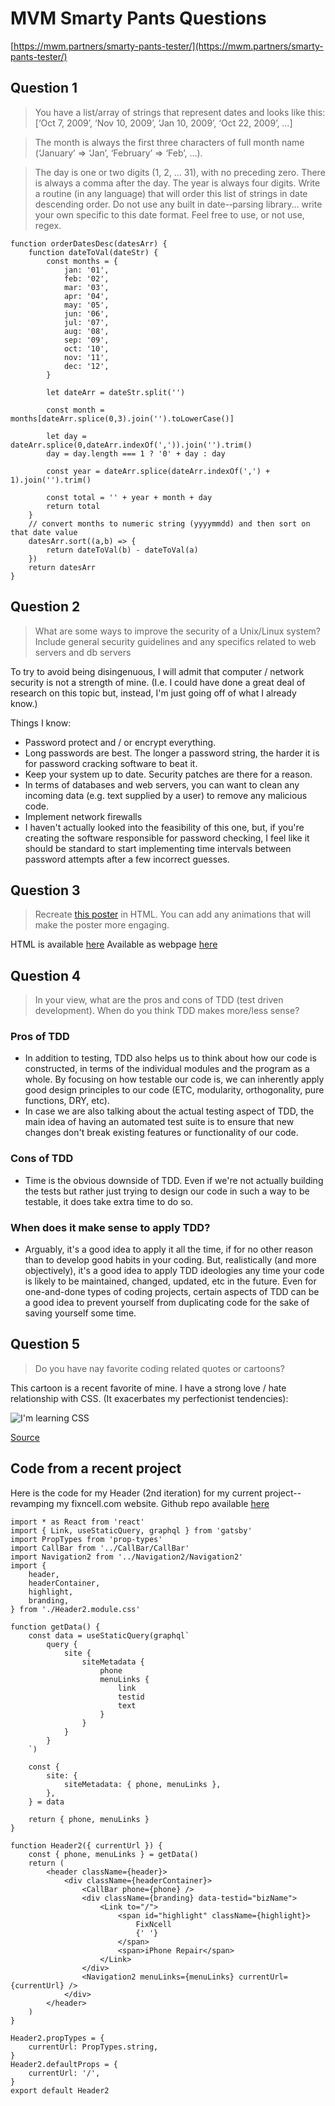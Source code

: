 # MVM Smarty Pants Questions
[https://mwm.partners/smarty-pants-tester/](https://mwm.partners/smarty-pants-tester/)

## Question 1 

> You have a list/array of strings that represent dates and looks like this: [‘Oct 7, 2009’, ‘Nov 10, 2009’, ‘Jan 10, 2009’, ‘Oct 22, 2009’, …]

> The month is always the first three characters of full month name (‘January’ => ‘Jan’, ‘February’ => ‘Feb’, …).

> The day is one or two digits (1, 2, … 31), with no preceding zero. There is always a comma after the day. The year is always four digits. Write a routine (in any language) that will order this list of strings in date descending order. Do not use any built in date-­‐parsing library… write your own specific to this date format. Feel free to use, or not use, regex.

	function orderDatesDesc(datesArr) {
		function dateToVal(dateStr) {
			const months = {
				jan: '01',
				feb: '02',
				mar: '03',
				apr: '04',
				may: '05',
				jun: '06',
				jul: '07',
				aug: '08',
				sep: '09',
				oct: '10',
				nov: '11',
				dec: '12',
			}
		
			let dateArr = dateStr.split('')
		
			const month = months[dateArr.splice(0,3).join('').toLowerCase()]
		
			let day = dateArr.splice(0,dateArr.indexOf(',')).join('').trim()
			day = day.length === 1 ? '0' + day : day
		
			const year = dateArr.splice(dateArr.indexOf(',') + 1).join('').trim()
		
			const total = '' + year + month + day
			return total 
		}
		// convert months to numeric string (yyyymmdd) and then sort on that date value
		datesArr.sort((a,b) => {
			return dateToVal(b) - dateToVal(a)
		})
		return datesArr
	}

## Question 2

> What are some ways to improve the security of a Unix/Linux system? Include general security guidelines and any specifics related to web servers and db servers

To try to avoid being disingenuous, I will admit that computer / network security is not a strength of mine. (I.e. I could have done a great deal of research on this topic but, instead, I'm just going off of what I already know.)

Things I know:
- Password protect and / or encrypt everything.
- Long passwords are best. The longer a password string, the harder it is for password cracking software to beat it.
- Keep your system up to date. Security patches are there for a reason.
- In terms of databases and web servers, you can want to clean any incoming data (e.g. text supplied by a user) to remove any malicious code.
- Implement network firewalls
- I haven't actually looked into the feasibility of this one, but, if you're creating the software responsible for password checking, I feel like it should be standard to start implementing time intervals between password attempts after a few incorrect guesses. 

## Question 3

> Recreate [this poster](https://www.dropbox.com/sh/kfyl4lwlc4xllsi/AAB9g14A_Pme1M3bn-L1Y1bMa?dl=0&preview=poster-test.ai) in HTML. You can add any animations that will make the poster more engaging.

HTML is available [here](https://github.com/javan-pohl/mvm/blob/main/mwmPoster.html)
Available as webpage [here](https://www.javanpohl.com/mwmPoster)

## Question 4

> In your view, what are the pros and cons of TDD (test driven development). When do you think TDD makes more/less sense?

### Pros of TDD

- In addition to testing, TDD also helps us to think about how our code is constructed, in terms of the individual modules and the program as a whole. By focusing on how testable our code is, we can inherently apply good design principles to our code (ETC, modularity, orthogonality, pure functions, DRY, etc).
- In case we are also talking about the actual testing aspect of TDD, the main idea of having an automated test suite is to ensure that new changes don't break existing features or functionality of our code.

### Cons of TDD

- Time is the obvious downside of TDD. Even if we're not actually building the tests but rather just trying to design our code in such a way to be testable, it does take extra time to do so.

### When does it make sense to apply TDD?

- Arguably, it's a good idea to apply it all the time, if for no other reason than to develop good habits in your coding. But, realistically (and more objectively), it's a good idea to apply TDD ideologies any time your code is likely to be maintained, changed, updated, etc in the future. Even for one-and-done types of coding projects, certain aspects of TDD can be a good idea to prevent yourself from duplicating code for the sake of saving yourself some time.

## Question 5

> Do you have nay favorite coding related quotes or cartoons?

This cartoon is a recent favorite of mine. I have a strong love / hate relationship with CSS. (It exacerbates my perfectionist tendencies):

![I'm learning CSS](https://media-exp3.licdn.com/dms/image/C4D22AQFrnr6U-dgw9A/feedshare-shrink_800/0/1626070943846?e=1629331200&v=beta&t=UWKZ-YYfMm6Ab5Ne-ybJ3_veZJA8whF_Vf2XZkS85O0)

[Source](https://www.linkedin.com/posts/javascript-developer_activity-6820235869128007680-I8pp/)

## Code from a recent project

Here is the code for my Header (2nd iteration) for my current project--revamping my fixncell.com website. Github repo available [here](https://github.com/javan-pohl/fix-ncell-phone-repair)

	import * as React from 'react'
	import { Link, useStaticQuery, graphql } from 'gatsby'
	import PropTypes from 'prop-types'
	import CallBar from '../CallBar/CallBar'
	import Navigation2 from '../Navigation2/Navigation2'
	import {
		header,
		headerContainer,
		highlight,
		branding,
	} from './Header2.module.css'

	function getData() {
		const data = useStaticQuery(graphql`
			query {
				site {
					siteMetadata {
						phone
						menuLinks {
							link
							testid
							text
						}
					}
				}
			}
		`)

		const {
			site: {
				siteMetadata: { phone, menuLinks },
			},
		} = data

		return { phone, menuLinks }
	}

	function Header2({ currentUrl }) {
		const { phone, menuLinks } = getData()
		return (
			<header className={header}>
				<div className={headerContainer}>
					<CallBar phone={phone} />
					<div className={branding} data-testid="bizName">
						<Link to="/">
							<span id="highlight" className={highlight}>
								FixNcell
								{' '}
							</span>
							<span>iPhone Repair</span>
						</Link>
					</div>
					<Navigation2 menuLinks={menuLinks} currentUrl={currentUrl} />
				</div>
			</header>
		)
	}

	Header2.propTypes = {
		currentUrl: PropTypes.string,
	}
	Header2.defaultProps = {
		currentUrl: '/',
	}
	export default Header2
